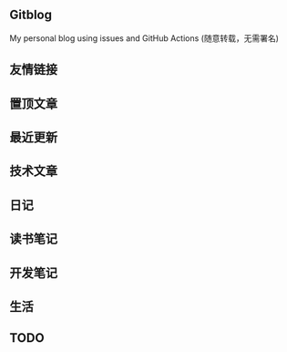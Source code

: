 ## Gitblog
My personal blog using issues and GitHub Actions (随意转载，无需署名)
## 友情链接

## 置顶文章

## 最近更新


## 技术文章

## 日记

## 读书笔记



## 开发笔记


## 生活


## TODO
